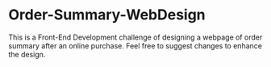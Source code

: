 # Order-Summary-WebDesign
This is a Front-End Development challenge of designing a webpage of order summary after an online purchase. Feel free to suggest changes to enhance the design.
